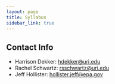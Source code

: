 ```yaml
---
layout: page
title: Syllabus
sidebar_link: true
---
```


## Contact Info

- Harrison Dekker: hdekker@uri.edu
- Rachel Schwartz: rsschwartz@uri.edu
- Jeff Hollister: hollister.jeff@epa.gov

